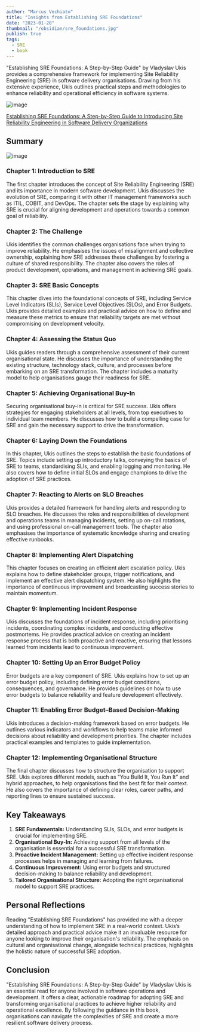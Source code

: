 ```yaml
---
author: "Marcus Vechiato"
title: "Insights from Establishing SRE Foundations"
date: "2023-01-20"
thumbnail: "/obsidian/sre_foundations.jpg"
publish: true
tags:
  - SRE
  - book
--- 
```



"Establishing SRE Foundations: A Step-by-Step Guide" by Vladyslav Ukis provides a comprehensive framework for implementing Site Reliability Engineering (SRE) in software delivery organisations. Drawing from his extensive experience, Ukis outlines practical steps and methodologies to enhance reliability and operational efficiency in software systems.

![image](/obsidian/sre_foundations.jpg)

[Establishing SRE Foundations: A Step-by-Step Guide to Introducing Site Reliability Engineering in Software Delivery Organizations](https://www.amazon.co.uk/dp/0137424604)

## **Summary**
![image](/obsidian/mindmap_establishing_sre.png)
### **Chapter 1: Introduction to SRE**

The first chapter introduces the concept of Site Reliability Engineering (SRE) and its importance in modern software development. Ukis discusses the evolution of SRE, comparing it with other IT management frameworks such as ITIL, COBIT, and DevOps. The chapter sets the stage by explaining why SRE is crucial for aligning development and operations towards a common goal of reliability.

### **Chapter 2: The Challenge**

Ukis identifies the common challenges organisations face when trying to improve reliability. He emphasises the issues of misalignment and collective ownership, explaining how SRE addresses these challenges by fostering a culture of shared responsibility. The chapter also covers the roles of product development, operations, and management in achieving SRE goals.

### **Chapter 3: SRE Basic Concepts**

This chapter dives into the foundational concepts of SRE, including Service Level Indicators (SLIs), Service Level Objectives (SLOs), and Error Budgets. Ukis provides detailed examples and practical advice on how to define and measure these metrics to ensure that reliability targets are met without compromising on development velocity.

### **Chapter 4: Assessing the Status Quo**

Ukis guides readers through a comprehensive assessment of their current organisational state. He discusses the importance of understanding the existing structure, technology stack, culture, and processes before embarking on an SRE transformation. The chapter includes a maturity model to help organisations gauge their readiness for SRE.

### **Chapter 5: Achieving Organisational Buy-In**

Securing organisational buy-in is critical for SRE success. Ukis offers strategies for engaging stakeholders at all levels, from top executives to individual team members. He discusses how to build a compelling case for SRE and gain the necessary support to drive the transformation.

### **Chapter 6: Laying Down the Foundations**

In this chapter, Ukis outlines the steps to establish the basic foundations of SRE. Topics include setting up introductory talks, conveying the basics of SRE to teams, standardising SLIs, and enabling logging and monitoring. He also covers how to define initial SLOs and engage champions to drive the adoption of SRE practices.

### **Chapter 7: Reacting to Alerts on SLO Breaches**

Ukis provides a detailed framework for handling alerts and responding to SLO breaches. He discusses the roles and responsibilities of development and operations teams in managing incidents, setting up on-call rotations, and using professional on-call management tools. The chapter also emphasises the importance of systematic knowledge sharing and creating effective runbooks.

### **Chapter 8: Implementing Alert Dispatching**

This chapter focuses on creating an efficient alert escalation policy. Ukis explains how to define stakeholder groups, trigger notifications, and implement an effective alert dispatching system. He also highlights the importance of continuous improvement and broadcasting success stories to maintain momentum.

### **Chapter 9: Implementing Incident Response**

Ukis discusses the foundations of incident response, including prioritising incidents, coordinating complex incidents, and conducting effective postmortems. He provides practical advice on creating an incident response process that is both proactive and reactive, ensuring that lessons learned from incidents lead to continuous improvement.

### **Chapter 10: Setting Up an Error Budget Policy**

Error budgets are a key component of SRE. Ukis explains how to set up an error budget policy, including defining error budget conditions, consequences, and governance. He provides guidelines on how to use error budgets to balance reliability and feature development effectively.

### **Chapter 11: Enabling Error Budget–Based Decision-Making**

Ukis introduces a decision-making framework based on error budgets. He outlines various indicators and workflows to help teams make informed decisions about reliability and development priorities. The chapter includes practical examples and templates to guide implementation.

### **Chapter 12: Implementing Organisational Structure**

The final chapter discusses how to structure the organisation to support SRE. Ukis explores different models, such as "You Build It, You Run It" and hybrid approaches, to help organisations find the best fit for their context. He also covers the importance of defining clear roles, career paths, and reporting lines to ensure sustained success.

## **Key Takeaways**

1. **SRE Fundamentals:** Understanding SLIs, SLOs, and error budgets is crucial for implementing SRE.
2. **Organisational Buy-In:** Achieving support from all levels of the organisation is essential for a successful SRE transformation.
3. **Proactive Incident Management:** Setting up effective incident response processes helps in managing and learning from failures.
4. **Continuous Improvement:** Using error budgets and structured decision-making to balance reliability and development.
5. **Tailored Organisational Structure:** Adopting the right organisational model to support SRE practices.

## **Personal Reflections**

Reading "Establishing SRE Foundations" has provided me with a deeper understanding of how to implement SRE in a real-world context. Ukis’s detailed approach and practical advice make it an invaluable resource for anyone looking to improve their organisation's reliability. The emphasis on cultural and organisational change, alongside technical practices, highlights the holistic nature of successful SRE adoption.

## **Conclusion**

"Establishing SRE Foundations: A Step-by-Step Guide" by Vladyslav Ukis is an essential read for anyone involved in software operations and development. It offers a clear, actionable roadmap for adopting SRE and transforming organisational practices to achieve higher reliability and operational excellence. By following the guidance in this book, organisations can navigate the complexities of SRE and create a more resilient software delivery process.


